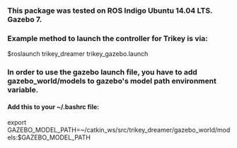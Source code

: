 ###  This package was tested on ROS Indigo Ubuntu 14.04 LTS. Gazebo 7. 

### Example method to launch the controller for Trikey is via:
$roslaunch trikey_dreamer trikey_gazebo.launch 

### In order to use the gazebo launch file, you have to add gazebo_world/models to gazebo's model path environment variable.

#### Add this to your ~/.bashrc file:
export GAZEBO_MODEL_PATH=~/catkin_ws/src/trikey_dreamer/gazebo_world/models:$GAZEBO_MODEL_PATH

